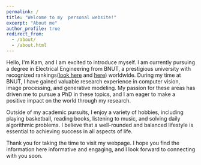 ```yaml
---
permalink: /
title: "Welcome to my  personal website!"
excerpt: "About me"
author_profile: true
redirect_from: 
  - /about/
  - /about.html
---
```


Hello, I'm Kam, and I am excited to introduce myself. I am currently pursuing a degree in Electrical Engineering from BNUT, a prestigious university with recognized rankings([look here](https://www.usnews.com/education/best-global-universities/babol-noshirvani-university-of-technology-529310#:~:text=Babol%20Noshirvani%20University%20of%20Technology%20is%20ranked%20%23598%20in%20Best,about%20how%20we%20rank%20schools.) and [here](https://www.timeshighereducation.com/world-university-rankings/babol-noshirvani-university-technology)) worldwide. During my time at BNUT, I have gained valuable research experience in computer vision, image processing, and generative modeling. My passion for these areas has driven me to pursue a PhD in these topics, and I am eager to make a positive impact on the world through my research.

Outside of my academic pursuits, I enjoy a variety of hobbies, including playing basketball, reading books, listening to music, and solving daily algorithmic problems. I believe that a well-rounded and balanced lifestyle is essential to achieving success in all aspects of life.

Thank you for taking the time to visit my webpage. I hope you find the information here informative and engaging, and I look forward to connecting with you soon.